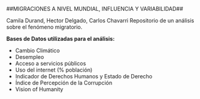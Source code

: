##MIGRACIONES A NIVEL MUNDIAL, INFLUENCIA Y VARIABILIDAD##

Camila Durand, Hector Delgado, Carlos Chavarri
Repositorio de un análisis sobre el fenómeno migratorio. 

**Bases de Datos utilizadas para el análisis:**

- Cambio Climático 
- Desempleo
- Acceso a servicios públicos
- Uso del internet (% población)
- Indicador de Derechos Humanos y Estado de Derecho
- Índice de Percepción de la Corrupción
- Vision of Humanity

